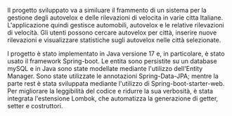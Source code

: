 Il progetto sviluppato va a similuare il frammento di un sistema per la gestione degli autovelox e delle rilevazioni di velocita in varie citta Italiane.
L'applicazione quindi gestisce automobili, autovelox e le relative rilevazioni di velocità. 
Gli utenti possono cercare autovelox per città, inserire nuove rilevazioni e visualizzare statistiche sugli autovelox nelle città selezionate.

l progetto è stato implementato in Java versione 17 e, in particolare, è stato usato il framework Spring-boot.
Le entita sono persistite su un database mySQL e in Java sono state modellate mediante l'utilizzo dell'Entity Manager. Sono state utilizzate le annotazioni Spring-Data-JPA; mentre la parte rest è stata sviluppata mediante l'utilizzo di Spring-boot-starter-web.
Per migliorare la leggibilità del codice e ridurre la sua verbosità, è stata integrata l'estensione Lombok, che automatizza la generazione di getter, setter e costruttori.
